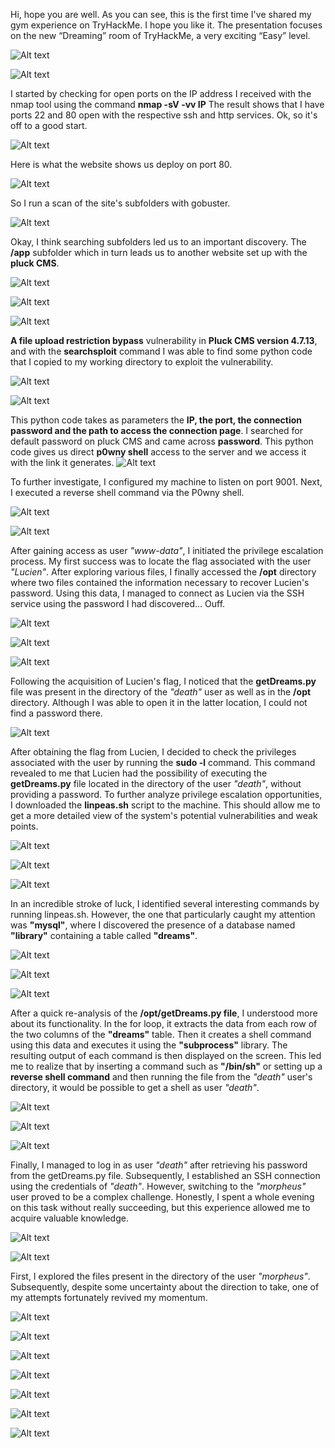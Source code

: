 Hi, hope you are well. As you can see, this is the first time I've shared my gym experience on TryHackMe. I hope you like it. The presentation focuses on the new “Dreaming” room of TryHackMe, a very exciting “Easy” level.

![Alt text](img/dreaming1.png)

![Alt text](img/dreaming2.png)

I started by checking for open ports on the IP address I received with the nmap tool using the command **nmap -sV -vv IP** 
The result shows that I have ports 22 and 80 open with the respective ssh and http services. Ok, so it's off to a good start.

![Alt text](img/dreaming3.png)

Here is what the website shows us deploy on port 80.

![Alt text](img/dreaming4.png)

So I run a scan of the site's subfolders with gobuster.

![Alt text](img/dreaming5.png)

Okay, I think searching subfolders led us to an important discovery. The **/app** subfolder which in turn leads us to another website set up with the **pluck CMS**.

![Alt text](img/dreaming6.png)

![Alt text](img/dreaming7.png)

![Alt text](img/dreaming8.png)

**A file upload restriction bypass** vulnerability in **Pluck CMS version 4.7.13**, and with the **searchsploit** command I was able to find some python code that I copied to my working directory to exploit the vulnerability.

![Alt text](img/dreaming9.png)

![Alt text](img/dreaming10.png)

This python code takes as parameters the **IP, the port, the connection password and the path to access the connection page**. I searched for default password on pluck CMS and came across **password**. This python code gives us direct **p0wny shell** access to the server and we access it with the link it generates.
![Alt text](img/dreaming11.png)

To further investigate, I configured my machine to listen on port 9001. Next, I executed a reverse shell command via the P0wny shell.

![Alt text](img/dreaming12.png)

![Alt text](img/dreaming13.png)

After gaining access as user *"www-data"*, I initiated the privilege escalation process. My first success was to locate the flag associated with the user *"Lucien"*. After exploring various files, I finally accessed the **/opt** directory where two files contained the information necessary to recover Lucien's password. Using this data, I managed to connect as Lucien via the SSH service using the password I had discovered... Ouff.

![Alt text](img/dreaming14.png)

![Alt text](img/dreaming15.png)

![Alt text](img/dreaming16.png)

Following the acquisition of Lucien's flag, I noticed that the **getDreams.py** file was present in the directory of the *"death"* user as well as in the **/opt** directory. Although I was able to open it in the latter location, I could not find a password there.

![Alt text](img/dreaming17.png)

After obtaining the flag from Lucien, I decided to check the privileges associated with the user by running the **sudo -l** command. This command revealed to me that Lucien had the possibility of executing the **getDreams.py** file located in the directory of the user *"death"*, without providing a password. To further analyze privilege escalation opportunities, I downloaded the **linpeas.sh** script to the machine. This should allow me to get a more detailed view of the system's potential vulnerabilities and weak points.

![Alt text](img/dreaming18.png)

![Alt text](img/dreaming19.png)

![Alt text](img/dreaming20.png)

In an incredible stroke of luck, I identified several interesting commands by running linpeas.sh. However, the one that particularly caught my attention was **"mysql"**, where I discovered the presence of a database named **"library"** containing a table called **"dreams"**.

![Alt text](img/dreaming21.png)

![Alt text](img/dreaming22.png)

![Alt text](img/dreaming23.png)

After a quick re-analysis of the **/opt/getDreams.py file**, I understood more about its functionality. In the for loop, it extracts the data from each row of the two columns of the **"dreams"** table. Then it creates a shell command using this data and executes it using the **"subprocess"** library. The resulting output of each command is then displayed on the screen. This led me to realize that by inserting a command such as **"/bin/sh"** or setting up a **reverse shell command** and then running the file from the *"death"* user's directory, it would be possible to get a shell as user *"death"*.

![Alt text](img/dreaming24.png)

![Alt text](img/dreaming25.png)

![Alt text](img/dreaming26.png)

Finally, I managed to log in as user *"death"* after retrieving his password from the getDreams.py file. Subsequently, I established an SSH connection using the credentials of *"death"*. However, switching to the *"morpheus"* user proved to be a complex challenge. Honestly, I spent a whole evening on this task without really succeeding, but this experience allowed me to acquire valuable knowledge.

![Alt text](img/dreaming27.png)

![Alt text](img/dreaming28.png)

First, I explored the files present in the directory of the user *"morpheus"*. Subsequently, despite some uncertainty about the direction to take, one of my attempts fortunately revived my momentum.

![Alt text](img/dreaming29.png)

![Alt text](img/dreaming30.png)

![Alt text](img/dreaming31.png)

![Alt text](img/dreaming32.png)

![Alt text](img/dreaming33.png)

![Alt text](img/dreaming34.png)

![Alt text](img/dreaming35.png)